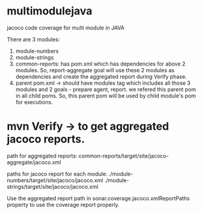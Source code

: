 # multimodulejava
jacoco code coverage for multi module in JAVA

There are 3 modules:
1. module-numbers
2. module-strings
3. common-reports: has pom.xml which has dependencies for above 2 modules. So, report-aggregate goal will use these 2 modules as dependencies and create the aggregated report during Verify phase.
4. parent pom.xml -> should have modules tag which includes all those 3 modules and 2 goals - prepare agent, report. we refered this parent pom in all child poms. So, this parent pom will be used by child module's pom for executions.

# mvn Verify -> to get aggregated jacoco reports.

path for aggregated reports: common-reports/target/site/jacoco-aggregate/jacoco.xml

paths for jacoco report for each module: ./module-numbers/target/site/jacoco/jacoco.xml
                                         ./module-strings/target/site/jacoco/jacoco.xml

Use the aggregated report path in sonar.coverage.jacoco.xmlReportPaths property to use the coverage report properly.
